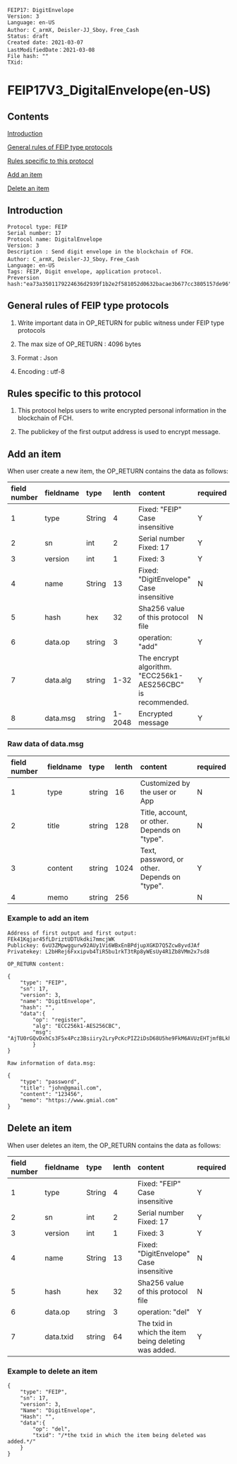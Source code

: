 ```
FEIP17: DigitEnvelope
Version: 3
Language: en-US
Author: C_armX, Deisler-JJ_Sboy，Free_Cash
Status: draft
Created date: 2021-03-07
LastModifiedDate：2021-03-08
File hash: ""
TXid: 
```

# FEIP17V3_DigitalEnvelope(en-US)

## Contents
[Introduction](#introduction)

[General rules of FEIP type protocols](#general-rules-of-feip-type-protocols)

[Rules specific to this protocol](#rules-specific-to-this-protocol)

[Add an item](#add-an-item)

[Delete an item](#delete-an-item)


## Introduction

```
Protocol type: FEIP
Serial number: 17
Protocol name: DigitalEnvelope
Version: 3
Description : Send digit envelope in the blockchain of FCH.
Author: C_armX, Deisler-JJ_Sboy，Free_Cash
Language: en-US
Tags: FEIP, Digit envelope, application protocol.
Preversion hash:"ea73a3501179224636d2939f1b2e2f581052d0632bacae3b677cc3805157de96"
```

## General rules of FEIP type protocols

1. Write important data in OP_RETURN for public witness under FEIP type protocols

2. The max size of OP_RETURN : 4096 bytes

3. Format : Json

4. Encoding : utf-8


## Rules specific to this protocol

1. This protocol helps users to write encrypted personal information in the blockchain of FCH.

2. The publickey of the first output address is used to encrypt message.

## Add an item

When user create a new item, the OP_RETURN contains the data as follows:

|field number|fieldname|type|lenth|content|required|
|:----|:----|:----|:----|:----|:----|
|1|type|String|4|Fixed: "FEIP"<br>Case insensitive|Y|
|2|sn|int|2|Serial number<br>Fixed: 17|Y|
|3|version|int|1|Fixed: 3|Y|
|4|name|String|13|Fixed: "DigitEnvelope"<br>Case insensitive|N|
|5|hash|hex|32|Sha256 value of this protocol file|N|
|6|data.op|string|3|operation: "add"|Y|
|7|data.alg|string|1-32|The encrypt algorithm.<br>"ECC256k1-AES256CBC" is recommended.|Y|
|8|data.msg|string|1-2048|Encrypted message|Y|

### Raw data of data.msg

|field number|fieldname|type|lenth|content|required|
|:----|:----|:----|:----|:----|:----|
|1|type|string|16|Customized by the user or App|N|
|2|title|string|128|Title, account, or other.<br>Depends on "type".|N|
|3|content|string|1024|Text, password, or other. <br>Depends on "type". |Y|
|4|memo|string|256||N|

### Example to add an item
```
Address of first output and first output: FEk41Kqjar45fLDriztUDTUkdki7mmcjWK
Publickey: 6vU3ZMpwggurw92AUy1Vi6WBxEnBPdjupXGKD7Q5Zcw8yvdJAf
Privatekey: L2bHRej6Fxxipvb4TiR5bu1rkT3tRp8yWEsUy4R1Zb8VMm2x7sd8

OP_RETURN content:

{
    "type": "FEIP",
    "sn": 17,
    "version": 3,
    "name": "DigitEnvelope",
    "hash": "",
    "data":{
        "op": "register",
        "alg": "ECC256k1-AES256CBC",
        "msg": "AjTU0rGQvDxhCs3F5x4Pcz3Bsiiry2LryPcKcPIZ2iDsD68U5he9FkM6AVUzEHTjmfBLkhfFu7rv4fveoyMi5YH+wQoiWDxgs/MYjGZBL/Fuq6XZ6IOCXfWyfwphE4uxhEg5TD9ZBRsrJbNxwbdfee5ev5Gvc8kwYROycs0sAG3rNdoJbEZZ7bs2DqvHbAWdG7w4gYLhP9o+C/xVTZHz7Ks9VHb6i04/1at40etlWXxPWSvkdDWxTtyWSSsY2jrbYjfe+ytXQRTRY4gYQdwg+9s="
        }
}

Raw information of data.msg:

{
    "type": "password",
    "title": "john@gmail.com",
    "content": "123456",
    "memo": "https://www.gmial.com"
}
```

## Delete an item

When user deletes an item, the OP_RETURN contains the data as follows:

|field number|fieldname|type|lenth|content|required|
|:----|:----|:----|:----|:----|:----|
|1|type|String|4|Fixed: "FEIP"<br>Case insensitive|Y|
|2|sn|int|2|Serial number<br>Fixed: 17|Y|
|3|version|int|1|Fixed: 3|Y|
|4|name|String|13|Fixed: "DigitEnvelope"<br>Case insensitive|N|
|5|hash|hex|32|Sha256 value of this protocol file|N|
|6|data.op|string|3|operation: "del"|Y|
|7|data.txid|string|64|The txid in which the item being deleting was added.|Y|

### Example to delete an item
```
{
    "type": "FEIP",
    "sn": 17,
    "version": 3,
    "Name": "DigitEnvelope",
    "Hash": "",
    "data":{
        "op": "del",
        "txid": "/*the txid in which the item being deleted was added.*/"
    }
}
```
